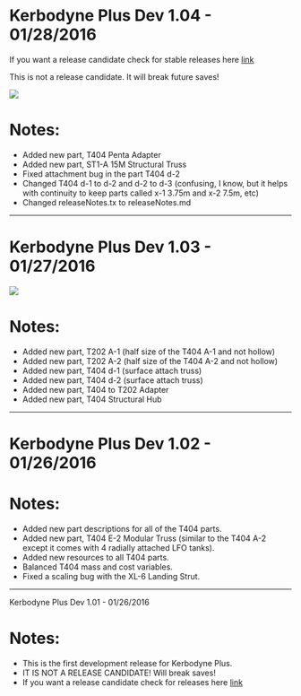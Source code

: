 # Kerbodyne Plus Dev 1.04 - 01/28/2016

If you want a release candidate check for stable releases here [link](https://github.com/bonus-eventus/kerbodynePlus)

This is not a release candidate. It will break future saves!

![](http://i.imgur.com/CXbzVws.jpg)

# Notes:
* Added new part, T404 Penta Adapter
* Added new part, ST1-A 15M Structural Truss
* Fixed attachment bug in the part T404 d-2
* Changed T404 d-1 to d-2 and d-2 to d-3 (confusing, I know, but it helps with continuity to keep parts called x-1 3.75m and x-2 7.5m, etc)
* Changed releaseNotes.tx to releaseNotes.md

__________________________________________________
# Kerbodyne Plus Dev 1.03 - 01/27/2016

![](http://i.imgur.com/FCdSrJt.jpg)

# Notes:
* Added new part, T202 A-1 (half size of the T404 A-1 and not hollow)
* Added new part, T202 A-2 (half size of the T404 A-2 and not hollow)
* Added new part, T404 d-1 (surface attach truss)
* Added new part, T404 d-2 (surface attach truss)
* Added new part, T404 to T202 Adapter
* Added new part, T404 Structural Hub 

__________________________________________________
# Kerbodyne Plus Dev 1.02 - 01/26/2016

# Notes:
* Added new part descriptions for all of the T404 parts.
* Added new part, T404 E-2 Modular Truss (similar to the T404 A-2 except it comes with 4 radially attached LFO tanks).
* Added new resources to all T404 parts.
* Balanced T404 mass and cost variables.
* Fixed a scaling bug with the XL-6 Landing Strut.

__________________________________________________
Kerbodyne Plus Dev 1.01 - 01/26/2016

# Notes:
* This is the first development release for Kerbodyne Plus.
* IT IS NOT A RELEASE CANDIDATE! Will break saves!
* If you want a release candidate check for releases here [link](https://github.com/bonus-eventus/kerbodynePlus)
